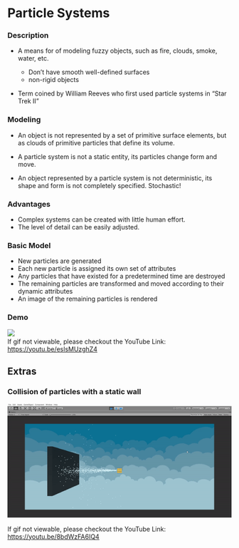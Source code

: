 # Particle Systems

### Description
 * A means for of modeling fuzzy objects, such as fire,
clouds, smoke, water, etc.
    - Don’t have smooth well-defined surfaces
    - non-rigid objects

 * Term coined by William Reeves who first used particle
systems in “Star Trek II”

### Modeling
* An object is not represented by a set of
primitive surface elements, but as clouds of
primitive particles that define its volume.

* A particle system is not a static entity, its
particles change form and move.

* An object represented by a particle system is
not deterministic, its shape and form is not
completely specified. Stochastic!

### Advantages
* Complex systems can be created with little human effort.
* The level of detail can be easily adjusted.

### Basic Model
* New particles are generated
* Each new particle is assigned its own set of attributes
* Any particles that have existed for a predetermined time are
destroyed
* The remaining particles are transformed and moved according
to their dynamic attributes
* An image of the remaining particles is rendered


 ### Demo
 ![](psdemo.gif)  
 If gif not viewable, please checkout the YouTube Link: <https://youtu.be/eslsMUzghZ4>  

 ## Extras

 ### Collision of particles with a static wall
 ![](wall.gif)
 
  If gif not viewable, please checkout the YouTube Link: <https://youtu.be/8bdWzFA6IQ4>